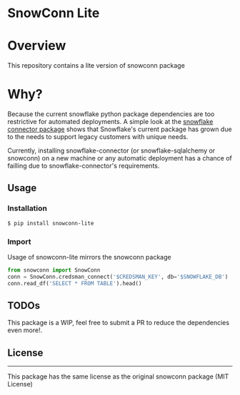 # SnowConn Lite

# Overview

This repository contains a lite version of snowconn package

# Why?

Because the current snowflake python package dependencies are too restrictive for automated deployments. A simple look at the [snowflake connector package](https://github.com/snowflakedb/snowflake-connector-python) shows that Snowflake's current package has grown due to the needs to support legacy customers with unique needs.

Currently, installing snowflake-connector (or snowflake-sqlalchemy or snowconn) on a new machine or any automatic deployment has a chance of failling due to snowflake-connector's requirements.


## Usage


###  Installation

```sh
$ pip install snowconn-lite
```


### Import

Usage of snowconn-lite mirrors the snowconn package

```Python
from snowconn import SnowConn
conn = SnowConn.credsman_connect('$CREDSMAN_KEY', db='$SNOWFLAKE_DB')
conn.read_df('SELECT * FROM TABLE').head()
```


## TODOs

This package is a WIP, feel free to submit a PR to reduce the dependencies even more!.


## License
----

This package has the same license as the original snowconn package (MIT License)
